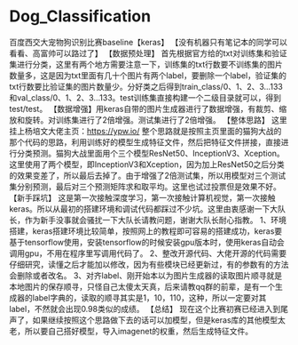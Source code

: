 # Dog_Classification
百度西交大宠物狗识别比赛baseline【keras】
【没有机器只有笔记本的同学可以看看、高富帅可以路过了】
【数据预处理】
首先根据官方给的txt对训练集和验证集进行分类，这里有两个地方需要注意一下，训练集的txt行数要不训练集的图片数量多，这是因为txt里面有几十个图片有两个label，要删除一个label，验证集的txt行数要比验证集的图片数量少。分好类之后得到train_class/0、1、2、3...133和val_class/0、1、2、3...133。test训练集直接构建一个二级目录就可以，得到test/test。
【数据增强】用keras自带的图片生成器进行了数据增强，有裁剪、缩放和旋转。对训练集进行了2倍增强。测试集进行了2倍增强。
【整体思路】
这里挂上杨培文大佬主页：https://ypw.io/
整个思路就是按照主页里面的猫狗大战的那个代码的思路，利用训练好的模型生成特征文件，然后把特征文件拼接，直接进行分类预测。猫狗大战里面用个三个模型ResNet50、InceptionV3、Xception。这里使用了两个模型，即InceptionV3和Xception，因为加上ResNet50之后分类的效果变差了，所以最后去掉了。由于增强了2倍测试集，所以用模型对三个测试集分别预测，最后对三个预测矩阵求和取平均。这里也试过投票但是效果不好。
【新手踩坑】
这是第一次接触深度学习，第一次接触计算机视觉，第一次接触keras。所以从最初的搭建环境和调试代码都踩过不少坑。这里由衷感谢一下大队长，作为新手没事就会骚扰一下大队长请教问题，谢谢大队长耐心指教。
1、环境搭建，keras搭建环境比较简单，按照网上的教程即可容易的搭建成功，keras要基于tensorflow使用，安装tensorflow的时候安装gpu版本时，使用keras自动会调用gpu，不用在程序里写调用代码了。
2、整改开源代码、大佬开源的代码需要仔细研究，读懂之后才能加以修改，因为有些模块已经更新过，有的参数有的方法会删除或者改名。
3、对齐label、刚开始本以为图片生成器的读取图片顺寻就是本地图片的保存顺寻，只怪自己太傻太天真，后来请教qq群的前辈，是有一个生成器的label字典的，读取的顺寻其实是1，10，110，这种，所以一定要对其label，不然就会出现0.98类似的成绩。
【总结】
现在这个比赛初赛已经进入到尾声了，如果继续按照这个思路做下去的话可以加模型，但是keras库的其他模型太老，所以要自己搭好模型，导入imagenet的权重，然后生成特征文件。

